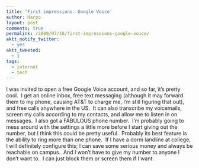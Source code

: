```yaml
---
title: 'First impressions: Google Voice'
author: Harpo
layout: post
comments: true
permalink: /2009/07/18/first-impressions-google-voice/
aktt_notify_twitter:
  - yes
aktt_tweeted:
  - 1
tags:
  - internet
  - tech
---
```

I was invited to open a free Google Voice account, and so far, it&#8217;s pretty cool.  I get an online inbox, free text messaging (although it may forward them to my phone, causing AT&T to charge me, I&#8217;m still figuring that out), and free calls anywhere in the US.  It can also transcribe my voicemails, screen my calls according to my contacts, and allow me to listen in on messages.  I also got a FABULOUS phone number.  I&#8217;m probably going to mess around with the settings a little more before I start giving out the number, but I think this could be pretty useful.  Probably its best feature is the ability to ring more than one phone.  If I have a dorm landline at college, I will definitely configure this; I can save some serious money and always be reachable on campus.  And I won&#8217;t have to give my number to anyone I don&#8217;t want to.  I can just block them or screen them if I want.